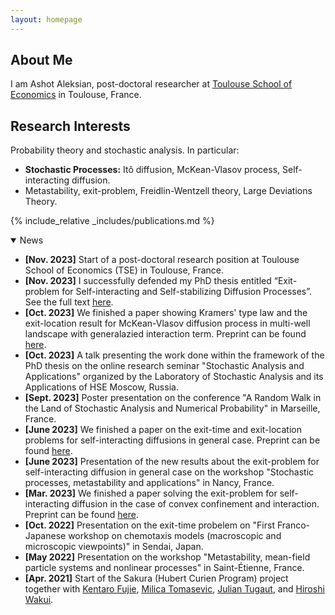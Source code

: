 ```yaml
---
layout: homepage
---
```


## About Me

I am Ashot Aleksian, post-doctoral researcher at [Toulouse School of Economics](https://www.tse-fr.eu) in Toulouse, France.

## Research Interests

Probability theory and stochastic analysis. In particular:
* **Stochastic Processes:** Itô diffusion, McKean-Vlasov process, Self-interacting diffusion.
* Metastability, exit-problem, Freidlin-Wentzell theory, Large Deviations Theory.


{% include_relative _includes/publications.md %}

<details open>
<summary> News </summary>

<ul>
    <li><strong>[Nov. 2023]</strong> Start of a post-doctoral research position at Toulouse School of Economics (TSE) in Toulouse, France.</li>
    <li><strong>[Nov. 2023]</strong> I successfully defended my PhD thesis entitled “Exit-problem for Self-interacting and Self-stabilizing Diffusion Processes”. See the full text <a href="https://theses.hal.science/INSA-LYON-THESES/tel-04287981v1">here</a>.</li>
    <li><strong>[Oct. 2023]</strong> We finished a paper showing Kramers' type law and the exit-location result for McKean-Vlasov diffusion process in multi-well landscape with generalazied interaction term. Preprint can be found <a href="https://arxiv.org/pdf/2310.20471.pdf">here</a>.</li>
    <li><strong>[Oct. 2023]</strong> A talk presenting the work done within the framework of the PhD thesis on the online research seminar &quot;Stochastic Analysis and Applications&quot; organized by the Laboratory of Stochastic Analysis and its Applications of HSE Moscow, Russia.</li>
    <li><strong>[Sept. 2023]</strong> Poster presentation on the conference &quot;A Random Walk in the Land of Stochastic Analysis and Numerical Probability&quot; in Marseille, France.</li>
    <li><strong>[June 2023]</strong> We finished a paper on the exit-time and exit-location problems for self-interacting diffusions in general case. Preprint can be found <a href="https://arxiv.org/pdf/2306.08706.pdf">here</a>.</li>
    <li><strong>[June 2023]</strong> Presentation of the new results about the exit-problem for self-interacting diffusion in general case on the workshop &quot;Stochastic processes, metastability and applications&quot; in Nancy, France.</li>
    <li><strong>[Mar. 2023]</strong> We finished a paper solving the exit-problem for self-interacting diffusion in the case of convex confinement and interaction. Preprint can be found <a href="https://arxiv.org/pdf/2303.14997.pdf">here</a>.</li>
    <li><strong>[Oct. 2022]</strong> Presentation on the exit-time probelem on &quot;First Franco-Japanese workshop on chemotaxis models (macroscopic and microscopic viewpoints)&quot; in Sendai, Japan.</li>
    <li><strong>[May 2022]</strong> Presentation on the workshop &quot;Metastability, mean-field particle systems and nonlinear processes&quot; in Saint-Étienne, France.</li>
    <li><strong>[Apr. 2021]</strong> Start of the Sakura (Hubert Curien Program) project together with <a href="http://www.math.tohoku.ac.jp/~fujie/main_eng.html">Kentaro Fujie</a>, <a href="http://www.cmapx.polytechnique.fr/~milica.tomasevic/">Milica Tomasevic</a>, <a href="https://tugaut.perso.math.cnrs.fr/research_grants.html">Julian Tugaut</a>, and <a href="https://www.researchgate.net/profile/Hiroshi-Wakui">Hiroshi Wakui</a>.</li>
</ul>

</details>
